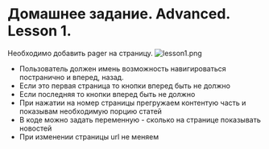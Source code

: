 # Домашнее задание. Advanced. Lesson 1.

Необходимо добавить pager на страницу.
![lesson1.png](https://raw.githubusercontent.com/puzankov/advanced/master/lesson1/lesson1.png)

- Пользователь должен имень возможность навигироваться постранично и вперед, назад.
- Если это первая страница то кнопки вперед быть не должно
- Если последняя то кнопки вперед быть не должно
- При нажатии на номер страницы прегружаем контентую часть и показывам необходимую порцию статей
- В коде можно задать переменную - сколько на странице показывать новостей
- При изменении страницы url не меняем



